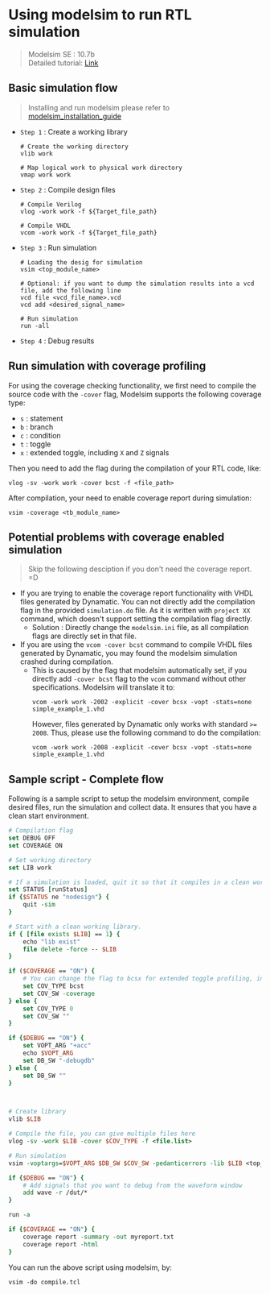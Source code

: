 # Using modelsim to run RTL simulation
> Modelsim SE : 10.7b \
> Detailed tutorial: [Link](https://users.ece.cmu.edu/~kbiswas/se_man.pdf)

## Basic simulation flow
> Installing and run modelsim please refer to [modelsim_installation_guide](/installation_guides/install_modelsim.md)

- `Step 1` : Create a working library
    ```
    # Create the working directory
    vlib work

    # Map logical work to physical work directory
    vmap work work
    ```
- `Step 2` : Compile design files
    ```
    # Compile Verilog
    vlog -work work -f ${Target_file_path}

    # Compile VHDL
    vcom -work work -f ${Target_file_path}
    ```
- `Step 3` : Run simulation
  ```
  # Loading the desig for simulation
  vsim <top_module_name>

  # Optional: if you want to dump the simulation results into a vcd file, add the following line
  vcd file <vcd_file_name>.vcd
  vcd add <desired_signal_name>

  # Run simulation
  run -all
  ```
- `Step 4` : Debug results

## Run simulation with coverage profiling
For using the coverage checking functionality, we first need to compile the source code with the `-cover` flag, Modelsim supports the following coverage type:
- `s` : statement
- `b` : branch
- `c` : condition
- `t` : toggle
- `x` : extended toggle, including `X` and `Z` signals

Then you need to add the flag during the compilation of your RTL code, like:
```
vlog -sv -work work -cover bcst -f <file_path> 
```

After compilation, your need to enable coverage report during simulation:
```
vsim -coverage <tb_module_name>
```

## Potential problems with coverage enabled simulation
> Skip the following desciption if you don't need the coverage report. =D
- If you are trying to enable the coverage report functionality with VHDL files generated by Dynamatic. You can not directly add the compilation flag in the provided `simulation.do` file. As it is written with `project XX` command, which doesn't support setting the compilation flag directly.
  - Solution : Directly change the `modelsim.ini` file, as all compilation flags are directly set in that file.
- If you are using the `vcom -cover bcst` command to compile VHDL files generated by Dynamatic, you may found the modelsim simulation crashed during compilation.
  - This is caused by the flag that modelsim automatically set, if you directly add `-cover bcst` flag to the `vcom` command without other specifications. Modelsim will translate it to:
    ```
    vcom -work work -2002 -explicit -cover bcsx -vopt -stats=none simple_example_1.vhd
    ```
    However, files generated by Dynamatic only works with standard `>= 2008`. Thus, please use the following command to do the compilation:
    ```
    vcom -work work -2008 -explicit -cover bcsx -vopt -stats=none simple_example_1.vhd
    ```


## Sample script - Complete flow
Following is a sample script to setup the modelsim environment, compile desired files, run the simulation and collect data. It ensures that you have a clean start environment. 
```tcl
# Compilation flag
set DEBUG OFF
set COVERAGE ON

# Set working directory
set LIB work

# If a simulation is loaded, quit it so that it compiles in a clean working library.
set STATUS [runStatus]
if {$STATUS ne "nodesign"} {
    quit -sim
}

# Start with a clean working library.
if { [file exists $LIB] == 1} {
    echo "lib exist"
    file delete -force -- $LIB
}

if ($COVERAGE == "ON") {
    # You can change the flag to bcsx for extended toggle profiling, including X and Z signal
    set COV_TYPE bcst
    set COV_SW -coverage
} else {
    set COV_TYPE 0
    set COV_SW ""
}

if {$DEBUG == "ON"} {
    set VOPT_ARG "+acc"
    echo $VOPT_ARG
    set DB_SW "-debugdb"
} else {
    set DB_SW ""
}



# Create library
vlib $LIB

# Compile the file, you can give multiple files here
vlog -sv -work $LIB -cover $COV_TYPE -f <file.list>

# Run simulation
vsim -voptargs=$VOPT_ARG $DB_SW $COV_SW -pedanticerrors -lib $LIB <top_level_tb>

if {$DEBUG == "ON"} {
    # Add signals that you want to debug from the waveform window
    add wave -r /dut/*
}

run -a

if {$COVERAGE == "ON"} {
    coverage report -summary -out myreport.txt
    coverage report -html
}

```

You can run the above script using modelsim, by:
```
vsim -do compile.tcl
```
